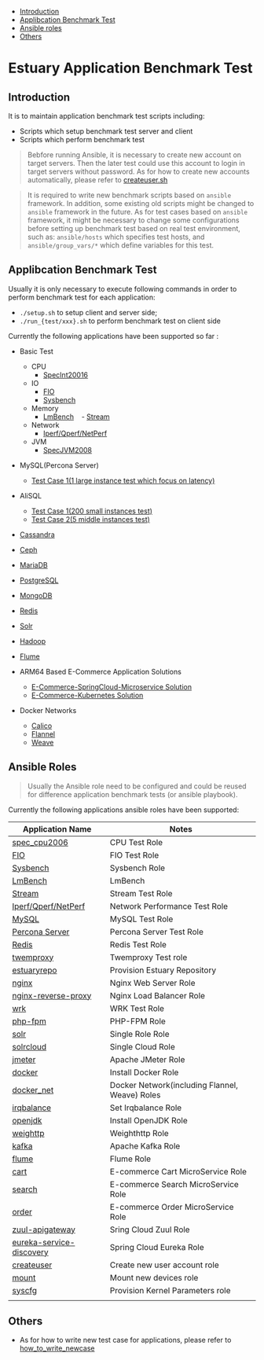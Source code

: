 * [Introduction](#1)
* [Applibcation Benchmark Test](#2)
* [Ansible roles](#3)
* [Others](#4)

# Estuary Application Benchmark Test 
## <a name="1">Introduction</a>
It is to maintain application benchmark test scripts including:
- Scripts which setup benchmark test server and client 
- Scripts which perform benchmark test  

>  Bebfore running Ansible, it is necessary to create new account on target servers. Then the later test could use this account to login in target servers without password.
>  As for how to create new accounts automatically, please refer to [createuser.sh](https://github.com/open-estuary/appbenchmark/blob/master/apps/e-commerce-solutions/e-commerce-springcloud-microservice/createuser.sh)

>  It is required to write new benchmark scripts based on `ansible` framework. In addition, some existing old scripts might be changed to `ansible` framework in the future. As for test cases based on `ansible` framework, it might be necessary to change some configurations before setting up benchmark test based on real test environment, such as: `ansible/hosts` which specifies test hosts,
>   and `ansible/group_vars/*` which define variables for this test.
> 

## <a name="2">Applibcation Benchmark Test</a>
Usually it is only necessary to execute following commands in order to perform benchmark test for each application:
- `./setup.sh` to setup client and server side;
- `./run_{test/xxx}.sh` to perform benchmark test on client side

Currently the following applications have been supported so far :
- Basic Test
  - CPU
    - [SpecInt20016](https://github.com/open-estuary/appbenchmark/tree/master/apps/cpu/spec_cpu2006)
  - IO
    - [FIO](https://github.com/open-estuary/appbenchmark/tree/master/apps/io/fio)
    - [Sysbench](https://github.com/open-estuary/appbenchmark/tree/master/apps/io/sysbench)
  - Memory
    - [LmBench](https://github.com/open-estuary/appbenchmark/tree/master/apps/memory/lmbench_1)
    - [Stream](https://github.com/open-estuary/appbenchmark/tree/master/apps/memory/stream_1)
  - Network
    - [Iperf/Qperf/NetPerf](https://github.com/open-estuary/appbenchmark/tree/master/apps/network)
  - JVM
    - [SpecJVM2008](https://github.com/open-estuary/appbenchmark/tree/master/apps/jvm/specjvm2008)
  
- MySQL(Percona Server)
  - [Test Case 1(1 large instance test which focus on latency)](https://github.com/open-estuary/appbenchmark/tree/master/apps/mysql/percona_1)
- AliSQL
  - [Test Case 1(200 small instances test)](https://github.com/open-estuary/appbenchmark/tree/master/apps/mysql/alisql_1)
  - [Test Case 2(5 middle instances test)](https://github.com/open-estuary/appbenchmark/tree/master/apps/mysql/alisql_2)
- [Cassandra](https://github.com/open-estuary/appbenchmark/tree/master/apps/cassandra/cassandra_test1)
- [Ceph](https://github.com/open-estuary/appbenchmark/tree/master/apps/ceph/ceph_test1)
- [MariaDB](https://github.com/open-estuary/appbenchmark/tree/master/apps/mariadb/mariadb_test1)
- [PostgreSQL](https://github.com/open-estuary/appbenchmark/tree/master/apps/postgresql/postgresql_test1)
- [MongoDB](https://github.com/open-estuary/appbenchmark/tree/master/apps/mongodb/mongodb_test1)
- [Redis](https://github.com/open-estuary/appbenchmark/tree/master/apps/mongodb/mongodb_1)   
- [Solr](https://github.com/open-estuary/appbenchmark/tree/master/apps/solr)
- [Hadoop](https://github.com/open-estuary/appbenchmark/tree/master/apps/hadoop/hadoop_test1)
- [Flume](https://github.com/open-estuary/appbenchmark/tree/master/apps/flume/flume-ng)
- ARM64 Based E-Commerce Application Solutions
  - [E-Commerce-SpringCloud-Microservice Solution](https://github.com/open-estuary/appbenchmark/tree/master/apps/e-commerce-solutions/e-commerce-springcloud-microservice)
  - [E-Commerce-Kubernetes Solution](https://github.com/open-estuary/appbenchmark/tree/master/apps/e-commerce-solutions/e-commerce-kubernetes)
- Docker Networks
  - [Calico](https://github.com/open-estuary/appbenchmark/tree/master/apps/docker_net/calico)
  - [Flannel](https://github.com/open-estuary/appbenchmark/tree/master/apps/docker_net/flannel)
  - [Weave](https://github.com/open-estuary/appbenchmark/tree/master/apps/docker_net/weave)

## <a name="3">Ansible Roles</a>

> Usually the Ansible role need to be configured and could be reused for difference application benchmark tests (or ansible playbook).

Currently the following applications ansible roles have been supported:

|Application Name|Notes|
|--|--|
|[spec_cpu2006](https://github.com/open-estuary/appbenchmark/tree/master/lib/ansible/roles/spec_cpu2006)| CPU Test Role|
|[FIO](https://github.com/open-estuary/appbenchmark/tree/master/lib/ansible/roles/io/fio)| FIO Test Role|
|[Sysbench](https://github.com/open-estuary/appbenchmark/tree/master/lib/ansible/roles/io/sysbench)|Sysbench Role|
|[LmBench](https://github.com/open-estuary/appbenchmark/tree/master/lib/ansible/roles/lmbench)|LmBench|
|[Stream](https://github.com/open-estuary/appbenchmark/tree/master/lib/ansible/roles/stream)|Stream Test Role|
|[Iperf/Qperf/NetPerf](https://github.com/open-estuary/appbenchmark/tree/master/lib/ansible/roles/network)| Network Performance Test Role|
|[MySQL](https://github.com/open-estuary/appbenchmark/tree/master/lib/ansible/roles/mysql)|MySQL Test Role|
|[Percona Server](https://github.com/open-estuary/appbenchmark/tree/master/lib/ansible/roles/percona-server)|Percona Server Test Role|
|[Redis](https://github.com/open-estuary/appbenchmark/tree/master/lib/ansible/roles/redis)|Redis Test Role|
|[twemproxy](https://github.com/open-estuary/appbenchmark/tree/master/lib/ansible/roles/twemproxy)| Twemproxy Test role|
|[estuaryrepo](https://github.com/open-estuary/appbenchmark/tree/master/lib/ansible/roles/estuaryrepo)|Provision Estuary Repository|
|[nginx](https://github.com/open-estuary/appbenchmark/tree/master/lib/ansible/roles/nginx)|Nginx Web Server Role|
|[nginx-reverse-proxy](https://github.com/open-estuary/appbenchmark/tree/master/lib/ansible/roles/nginx-reverse-proxy)|Nginx Load Balancer Role|
|[wrk](https://github.com/open-estuary/appbenchmark/tree/master/lib/ansible/roles/wrk)|WRK Test Role|
|[php-fpm](https://github.com/open-estuary/appbenchmark/tree/master/lib/ansible/roles/php-fpm)|PHP-FPM Role|
|[solr](https://github.com/open-estuary/appbenchmark/tree/master/lib/ansible/roles/solr)|Single Role Role|
|[solrcloud](https://github.com/open-estuary/appbenchmark/tree/master/lib/ansible/roles/solrcloud)|Single Cloud Role|
|[jmeter](https://github.com/open-estuary/appbenchmark/tree/master/lib/ansible/roles/jmeter)|Apache JMeter Role|
|[docker](https://github.com/open-estuary/appbenchmark/tree/master/lib/ansible/roles/docker)|Install Docker Role|
|[docker_net](https://github.com/open-estuary/appbenchmark/tree/master/lib/ansible/roles/docker_net)|Docker Network(including Flannel, Weave) Roles|
|[irqbalance](https://github.com/open-estuary/appbenchmark/tree/master/lib/ansible/roles/irqbalance)|Set Irqbalance Role|
|[openjdk](https://github.com/open-estuary/appbenchmark/tree/master/lib/ansible/roles/openjdk)|Install OpenJDK Role|
|[weighttp](https://github.com/open-estuary/appbenchmark/tree/master/lib/ansible/roles/weighttp)|Weighthttp Role|
|[kafka](https://github.com/open-estuary/appbenchmark/tree/master/lib/ansible/roles/kafka)|Apache Kafka Role|
|[flume](https://github.com/open-estuary/appbenchmark/tree/master/lib/ansible/roles/flume)|Flume Role|
|[cart](https://github.com/open-estuary/appbenchmark/tree/master/lib/ansible/roles/cart)|E-commerce Cart MicroService Role|
|[search](https://github.com/open-estuary/appbenchmark/tree/master/lib/ansible/roles/search)|E-commerce Search MicroService Role|
|[order](https://github.com/open-estuary/appbenchmark/tree/master/lib/ansible/roles/order)|E-commerce Order MicroService Role|
|[zuul-apigateway](https://github.com/open-estuary/appbenchmark/tree/master/lib/ansible/roles/zuul-apigateway)|Sring Cloud Zuul Role|
|[eureka-service-discovery](https://github.com/open-estuary/appbenchmark/tree/master/lib/ansible/roles/eureka-service-discovery)|Spring Cloud Eureka Role|
|[createuser](https://github.com/open-estuary/appbenchmark/tree/master/lib/ansible/roles/createuser)|Create new user account role|
|[mount](https://github.com/open-estuary/appbenchmark/tree/master/lib/ansible/roles/mount)|Mount new devices role|
|[syscfg](https://github.com/open-estuary/appbenchmark/tree/master/lib/ansible/roles/syscfg)|Provision Kernel Parameters role|
||||

## <a name="4">Others</a>
- As for how to write new test case for applications, please refer to [how_to_write_newcase](https://github.com/open-estuary/appbenchmark/edit/master/how_to_write_newcase.md)


